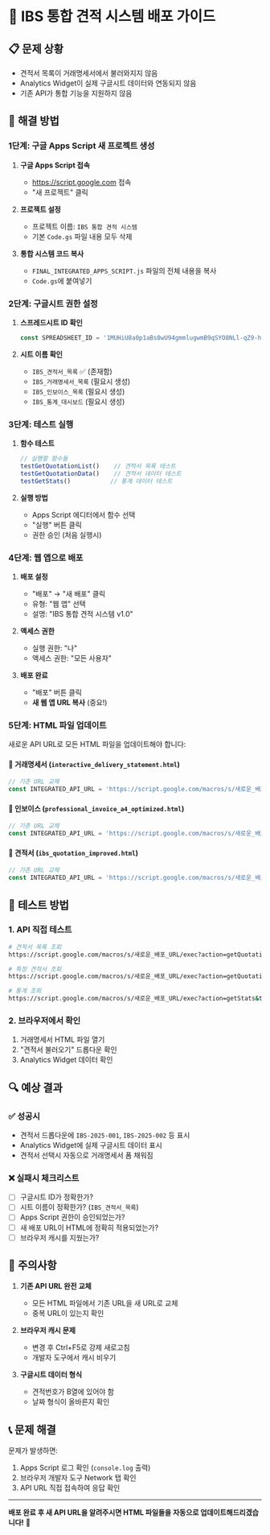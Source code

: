 # 🚀 IBS 통합 견적 시스템 배포 가이드

## 📋 문제 상황
- 견적서 목록이 거래명세서에서 불러와지지 않음
- Analytics Widget이 실제 구글시트 데이터와 연동되지 않음
- 기존 API가 통합 기능을 지원하지 않음

## 🔧 해결 방법

### 1단계: 구글 Apps Script 새 프로젝트 생성

1. **구글 Apps Script 접속**
   - https://script.google.com 접속
   - "새 프로젝트" 클릭

2. **프로젝트 설정**
   - 프로젝트 이름: `IBS 통합 견적 시스템`
   - 기본 `Code.gs` 파일 내용 모두 삭제

3. **통합 시스템 코드 복사**
   - `FINAL_INTEGRATED_APPS_SCRIPT.js` 파일의 전체 내용을 복사
   - `Code.gs`에 붙여넣기

### 2단계: 구글시트 권한 설정

1. **스프레드시트 ID 확인**
   ```javascript
   const SPREADSHEET_ID = '1MUHiU8a0p1aBs0wU94gmmlugwmB9qSYO8NLl-qZ9-ho';
   ```

2. **시트 이름 확인**
   - `IBS_견적서_목록` ✅ (존재함)
   - `IBS_거래명세서_목록` (필요시 생성)
   - `IBS_인보이스_목록` (필요시 생성)
   - `IBS_통계_대시보드` (필요시 생성)

### 3단계: 테스트 실행

1. **함수 테스트**
   ```javascript
   // 실행할 함수들
   testGetQuotationList()    // 견적서 목록 테스트
   testGetQuotationData()    // 견적서 데이터 테스트  
   testGetStats()           // 통계 데이터 테스트
   ```

2. **실행 방법**
   - Apps Script 에디터에서 함수 선택
   - "실행" 버튼 클릭
   - 권한 승인 (처음 실행시)

### 4단계: 웹 앱으로 배포

1. **배포 설정**
   - "배포" → "새 배포" 클릭
   - 유형: "웹 앱" 선택
   - 설명: "IBS 통합 견적 시스템 v1.0"

2. **액세스 권한**
   - 실행 권한: "나"
   - 액세스 권한: "모든 사용자"

3. **배포 완료**
   - "배포" 버튼 클릭
   - **새 웹 앱 URL 복사** (중요!)

### 5단계: HTML 파일 업데이트

새로운 API URL로 모든 HTML 파일을 업데이트해야 합니다:

#### 📄 거래명세서 (`interactive_delivery_statement.html`)
```javascript
// 기존 URL 교체
const INTEGRATED_API_URL = 'https://script.google.com/macros/s/새로운_배포_URL/exec';
```

#### 📄 인보이스 (`professional_invoice_a4_optimized.html`)
```javascript
// 기존 URL 교체  
const INTEGRATED_API_URL = 'https://script.google.com/macros/s/새로운_배포_URL/exec';
```

#### 📄 견적서 (`ibs_quotation_improved.html`)
```javascript
// 기존 URL 교체
const INTEGRATED_API_URL = 'https://script.google.com/macros/s/새로운_배포_URL/exec';
```

## 🧪 테스트 방법

### 1. API 직접 테스트
```bash
# 견적서 목록 조회
https://script.google.com/macros/s/새로운_배포_URL/exec?action=getQuotationList

# 특정 견적서 조회
https://script.google.com/macros/s/새로운_배포_URL/exec?action=getQuotationData&quoteNumber=IBS-2025-001

# 통계 조회
https://script.google.com/macros/s/새로운_배포_URL/exec?action=getStats&type=quotation
```

### 2. 브라우저에서 확인
1. 거래명세서 HTML 파일 열기
2. "견적서 불러오기" 드롭다운 확인
3. Analytics Widget 데이터 확인

## 🔍 예상 결과

### ✅ 성공시
- 견적서 드롭다운에 `IBS-2025-001`, `IBS-2025-002` 등 표시
- Analytics Widget에 실제 구글시트 데이터 표시
- 견적서 선택시 자동으로 거래명세서 폼 채워짐

### ❌ 실패시 체크리스트
- [ ] 구글시트 ID가 정확한가?
- [ ] 시트 이름이 정확한가? (`IBS_견적서_목록`)
- [ ] Apps Script 권한이 승인되었는가?
- [ ] 새 배포 URL이 HTML에 정확히 적용되었는가?
- [ ] 브라우저 캐시를 지웠는가?

## 🚨 주의사항

1. **기존 API URL 완전 교체**
   - 모든 HTML 파일에서 기존 URL을 새 URL로 교체
   - 중복 URL이 있는지 확인

2. **브라우저 캐시 문제**
   - 변경 후 Ctrl+F5로 강제 새로고침
   - 개발자 도구에서 캐시 비우기

3. **구글시트 데이터 형식**
   - 견적번호가 B열에 있어야 함
   - 날짜 형식이 올바른지 확인

## 📞 문제 해결

문제가 발생하면:
1. Apps Script 로그 확인 (`console.log` 출력)
2. 브라우저 개발자 도구 Network 탭 확인
3. API URL 직접 접속하여 응답 확인

---

**배포 완료 후 새 API URL을 알려주시면 HTML 파일들을 자동으로 업데이트해드리겠습니다!** 🚀 
